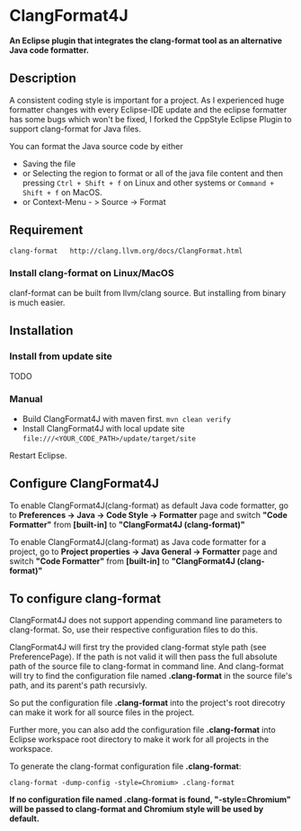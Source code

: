 ClangFormat4J
========================
**An Eclipse plugin that integrates the clang-format tool as an alternative Java code formatter.**

## Description
A consistent coding style is important for a project. As I experienced huge formatter changes with every Eclipse-IDE update and the eclipse formatter has some bugs which won't be fixed, I forked the CppStyle Eclipse Plugin to support clang-format for Java files.

You can format the Java source code by either
* Saving the file
* or Selecting the region to format or all of the java file content and then pressing `Ctrl + Shift + f` on Linux and other systems or `Command + Shift + f` on MacOS.
* or Context-Menu - > Source -> Format

## Requirement
    clang-format   http://clang.llvm.org/docs/ClangFormat.html

### Install clang-format on Linux/MacOS
clanf-format can be built from llvm/clang source. But installing from binary is much easier.

## Installation
### Install from update site
TODO

### Manual

* Build ClangFormat4J with maven first. ```mvn clean verify```
* Install ClangFormat4J with local update site ```file:///<YOUR_CODE_PATH>/update/target/site```

Restart Eclipse.

## Configure ClangFormat4J


To enable ClangFormat4J(clang-format) as default Java code formatter, go to **Preferences -> Java -> Code Style -> Formatter** page and switch **"Code Formatter"** from **[built-in]** to **"ClangFormat4J (clang-format)"**

To enable ClangFormat4J(clang-format) as Java code formatter for a project, go to **Project properties -> Java General -> Formatter** page and switch **"Code Formatter"** from **[built-in]** to **"ClangFormat4J (clang-format)"**

## To configure clang-format

ClangFormat4J does not support appending command line parameters to clang-format. So, use their respective configuration files to do this.

ClangFormat4J will first try the provided clang-format style path (see PreferencePage). If the path is not valid it will then pass the full absolute path of the source file to clang-format in command line. And clang-format will try to find the configuration file named **.clang-format** in the source file's path, and its parent's path recursivly.

So put the configuration file **.clang-format** into the project's root direcotry can make it work for all source files in the project.

Further more, you can also add the configuration file **.clang-format** into Eclipse workspace root directory to make it work for all projects in the workspace.

To generate the clang-format configuration file **.clang-format**:

    clang-format -dump-config -style=Chromium> .clang-format

**If no configuration file named .clang-format is found, "-style=Chromium" will be passed to clang-format and Chromium style will be used by default.**
